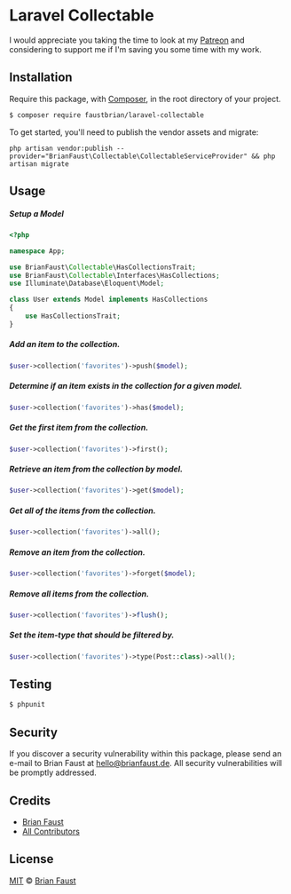 # Laravel Collectable

I would appreciate you taking the time to look at my [Patreon](https://www.patreon.com/faustbrian) and considering to support me if I'm saving you some time with my work.

## Installation

Require this package, with [Composer](https://getcomposer.org/), in the root directory of your project.

``` bash
$ composer require faustbrian/laravel-collectable
```

To get started, you'll need to publish the vendor assets and migrate:

```
php artisan vendor:publish --provider="BrianFaust\Collectable\CollectableServiceProvider" && php artisan migrate
```

## Usage


##### Setup a Model

``` php
<?php

namespace App;

use BrianFaust\Collectable\HasCollectionsTrait;
use BrianFaust\Collectable\Interfaces\HasCollections;
use Illuminate\Database\Eloquent\Model;

class User extends Model implements HasCollections
{
    use HasCollectionsTrait;
}
```

##### Add an item to the collection.
``` php
$user->collection('favorites')->push($model);
```

##### Determine if an item exists in the collection for a given model.

``` php
$user->collection('favorites')->has($model);
```

##### Get the first item from the collection.

``` php
$user->collection('favorites')->first();
```

##### Retrieve an item from the collection by model.

``` php
$user->collection('favorites')->get($model);
```

##### Get all of the items from the collection.

``` php
$user->collection('favorites')->all();
```

##### Remove an item from the collection.

``` php
$user->collection('favorites')->forget($model);
```

##### Remove all items from the collection.

``` php
$user->collection('favorites')->flush();
```

##### Set the item-type that should be filtered by.

``` php
$user->collection('favorites')->type(Post::class)->all();
```

## Testing

``` bash
$ phpunit
```

## Security

If you discover a security vulnerability within this package, please send an e-mail to Brian Faust at hello@brianfaust.de. All security vulnerabilities will be promptly addressed.

## Credits

- [Brian Faust](https://github.com/faustbrian)
- [All Contributors](../../contributors)

## License

[MIT](LICENSE) © [Brian Faust](https://brianfaust.de)
